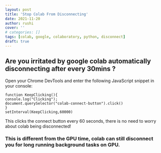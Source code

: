 ```yaml
---
layout: post
title: 'Stop Colab From Disconnecting'
date: 2021-11-20
author: rushi
cover: ''
# categories: []
tags: [colab, google, colaboratory, python, disconnect]
draft: true
---
```


## Are you irritated by google colab automatically disconnecting after every 30mins ?

Open your Chrome DevTools and enter the following JavaScript snippet in your console:

```
function KeepClicking(){
console.log("Clicking");
document.querySelector("colab-connect-button").click()
}
setInterval(KeepClicking,60000)
```

This clicks the connect button every 60 seconds, there is no need to worry about colab being disconnected!

### This is different from the GPU time, colab can still disconnect you for long running background tasks on GPU.
